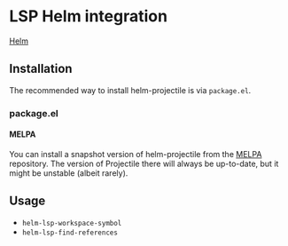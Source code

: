 # LSP Helm integration

[Helm](https://github.com/emacs-helm/helm)


## Installation

The recommended way to install helm-projectile is via `package.el`.

### package.el

#### MELPA

You can install a snapshot version of helm-projectile from the
[MELPA](http://melpa.org) repository. The version of
Projectile there will always be up-to-date, but it might be unstable
(albeit rarely).


## Usage
* `helm-lsp-workspace-symbol`
* `helm-lsp-find-references`
